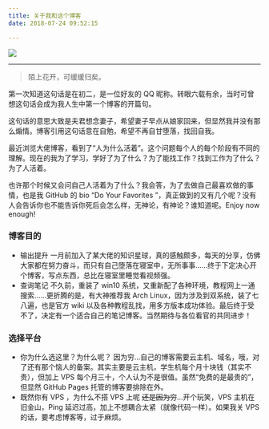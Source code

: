 ```yaml
---
title: 关于我和这个博客
date: 2018-07-24 09:52:15

---
```


<img src="https://i.loli.net/2018/07/22/5b543ab189014.png" class="full-image"  />

------

> 陌上花开，可缓缓归矣。

第一次知道这句话是在初二，是一位好友的 QQ 昵称。转眼六载有余，当时可曾想这句话会成为我人生中第一个博客的开篇句。
<!--more-->
这句话的意思大致是夫君想念妻子，希望妻子早点从娘家回来，但显然我并没有那么煽情。博客引用这句话意在自勉，希望不再自甘堕落，找回自我。

最近浏览大佬博客，看到了“人为什么活着”。这个问题每个人的每个阶段有不同的理解。现在的我为了学习，学好了为了什么？为了能找工作？找到工作为了什么？为了人活着。

也许那个时候又会问自己人活着为了什么？我会答，为了去做自己最喜欢做的事情，也是我 GitHub 的 bio “Do Your Favorites ”，真正做到的又有几个呢？没有人会告诉你也不能告诉你死后会怎么样，无神论，有神论？谁知道呢。Enjoy now enough!

### 博客目的
* 输出提升
一月前加入了某大佬的知识星球，真的感触颇多，每天的分享，仿佛大家都在努力奋斗，而只有自己堕落在寝室中，无所事事……终于下定决心开个博客，写点东西，总比在寝室里睡觉看视频强。
* 查询笔记
不久前，重装了 win10 系统，又重新配了各种环境，教程网上一通搜索……更折腾的是，有大神推荐我 Arch Linux，因为涉及到双系统，装了七八遍，也是官方 wiki 以及各种教程乱找，用多方版本成功体验。最后终于受不了，决定有一个适合自己的笔记博客。当然期待与各位看官的共同进步！

### 选择平台
* 你为什么选这里？为什么呢？
因为穷…自己的博客需要云主机、域名，哦，对了还有那个恼人的备案。其实主要是云主机，学生机每个月十块钱（其实不贵），但加上 VPS 每个月三十，个人认为不是很值。虽然“免费的是最贵的”，但显然 GitHub Pages 托管的博客要排除在外。
* 既然你有 VPS ，为什么不搭 VPS 上呢
~~还是因为穷~~…开个玩笑，VPS 主机在旧金山，Ping 延迟过高，加上不想耦合太紧（就像代码一样）。如果我关 VPS 的话，要考虑博客等，过于麻烦。

